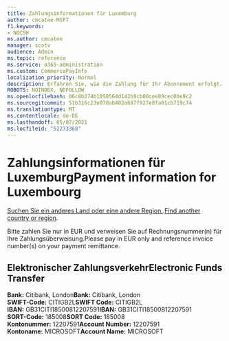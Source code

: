 ```yaml
---
title: Zahlungsinformationen für Luxemburg
author: cmcatee-MSFT
f1.keywords:
- NOCSH
ms.author: cmcatee
manager: scotv
audience: Admin
ms.topic: reference
ms.service: o365-administration
ms.custom: CommercePayInfo
localization_priority: Normal
description: Erfahren Sie, wie die Zahlung für Ihr Abonnement erfolgt.
ROBOTS: NOINDEX, NOFOLLOW
ms.openlocfilehash: 06c8b274b1058564d142b9cb08cee89cec00e9c2
ms.sourcegitcommit: 51b316c23e070ab402a687f927e8fa01cb719c74
ms.translationtype: MT
ms.contentlocale: de-DE
ms.lasthandoff: 05/07/2021
ms.locfileid: "52273368"
---
```

# <a name="payment-information-for-luxembourg"></a><span data-ttu-id="5e426-103">Zahlungsinformationen für Luxemburg</span><span class="sxs-lookup"><span data-stu-id="5e426-103">Payment information for Luxembourg</span></span>

<span data-ttu-id="5e426-104">[Suchen Sie ein anderes Land oder eine andere Region.](../billing-and-payments/pay-for-your-subscription.md).</span><span class="sxs-lookup"><span data-stu-id="5e426-104">[Find another country or region](../billing-and-payments/pay-for-your-subscription.md).</span></span>

<span data-ttu-id="5e426-105">Bitte zahlen Sie nur in EUR und verweisen Sie auf Rechnungsnummer(n) für Ihre Zahlungsüberweisung.</span><span class="sxs-lookup"><span data-stu-id="5e426-105">Please pay in EUR only and reference invoice number(s) on your payment remittance.</span></span>

## <a name="electronic-funds-transfer"></a><span data-ttu-id="5e426-106">Elektronischer Zahlungsverkehr</span><span class="sxs-lookup"><span data-stu-id="5e426-106">Electronic Funds Transfer</span></span>

<span data-ttu-id="5e426-107">**Bank:** Citibank, London</span><span class="sxs-lookup"><span data-stu-id="5e426-107">**Bank:** Citibank, London</span></span>  
<span data-ttu-id="5e426-108">**SWIFT-Code:** CITIGB2L</span><span class="sxs-lookup"><span data-stu-id="5e426-108">**SWIFT Code:** CITIGB2L</span></span>  
<span data-ttu-id="5e426-109">**IBAN:** GB31CITI18500812207591</span><span class="sxs-lookup"><span data-stu-id="5e426-109">**IBAN:** GB31CITI18500812207591</span></span>  
<span data-ttu-id="5e426-110">**SORT-Code:** 185008</span><span class="sxs-lookup"><span data-stu-id="5e426-110">**SORT Code:** 185008</span></span>  
<span data-ttu-id="5e426-111">**Kontonummer:** 12207591</span><span class="sxs-lookup"><span data-stu-id="5e426-111">**Account Number:** 12207591</span></span>  
<span data-ttu-id="5e426-112">**Kontoname:** MICROSOFT</span><span class="sxs-lookup"><span data-stu-id="5e426-112">**Account Name:** MICROSOFT</span></span>